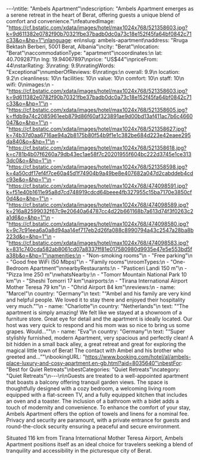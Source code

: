 ---\ntitle: "Ambels Apartment"\ndescription: "Ambels Apartment emerges as a serene retreat in the heart of Berat, offering guests a unique blend of comfort and convenience."\nfeaturedImage: "https://cf.bstatic.com/xdata/images/hotel/max1024x768/521358603.jpg?k=9d611382e0782f90b70321fbe37badb0dc0a73c18e152f45fa64bf0842c71c33&o=&hp=1"\nlanguage: en\nslug: ambels-apartment\naddress: "Rruga Bektash Berberi, 5001 Berat, Albania"\ncity: "Berat"\nlocation: "Berat"\naccommodationType: "apartment"\ncoordinates:\n  lat: 40.7092871\n  lng: 19.94067897\nprice: "US$44"\npriceFrom: 44\nstarRating: 3\nrating: 9.9\nratingWords: "Exceptional"\nnumberOfReviews: 6\nratings:\n  overall: 9.9\n  location: 9.2\n  cleanliness: 10\n  facilities: 10\n  value: 10\n  comfort: 10\n  staff: 10\n  wifi: 0\nimages:\n  - "https://cf.bstatic.com/xdata/images/hotel/max1024x768/521358603.jpg?k=9d611382e0782f90b70321fbe37badb0dc0a73c18e152f45fa64bf0842c71c33&o=&hp=1"\n  - "https://cf.bstatic.com/xdata/images/hotel/max1024x768/521358605.jpg?k=ffdb9a74c2085961eeb879d86f60af323891ae9d00bd13af411ac7b6c4660047&o=&hp=1"\n  - "https://cf.bstatic.com/xdata/images/hotel/max1024x768/521358627.jpg?k=74b37d0aa6716ae94a2b8175b80f54b9f1e1c382be684d223e42eaee295da840&o=&hp=1"\n  - "https://cf.bstatic.com/xdata/images/hotel/max1024x768/521358618.jpg?k=c781b4b07f6260a79db43ec1ae58f7c20201955f604bc222d3745e1ce3133dc0&o=&hp=1"\n  - "https://cf.bstatic.com/xdata/images/hotel/max1024x768/521358598.jpg?k=4a50cdf17ef4f7ce60a45d1f74904b9a49be8e407682a047d2cabddeb4cdc93e&o=&hp=1"\n  - "https://cf.bstatic.com/xdata/images/hotel/max1024x768/474098591.jpg?k=f51e40b1611e95a8d7cd748919cdcd64beee4fb327955c15ba7170e3850cf0d4&o=&hp=1"\n  - "https://cf.bstatic.com/xdata/images/hotel/max1024x768/474098589.jpg?k=216a82599032f67c9e20640a64787cc4d22b661168b7a613d74f3f0263c2a1d6&o=&hp=1"\n  - "https://cf.bstatic.com/xdata/images/hotel/max1024x768/474098580.jpg?k=9c7c91eea6a0a8d94aa14ef717eb2d26fa088c8990794a43c2547a28ba8b223d&o=&hp=1"\n  - "https://cf.bstatic.com/xdata/images/hotel/max1024x768/474098583.jpg?k=831c740cda582ab8061cd07a8337ff81e017580980d9935e47e5e553bd5fa38b&o=&hp=1"\namenities:\n  - "Non-smoking rooms"\n  - "Free parking"\n  - "Good free WiFi (50 Mbps)"\n  - "Family rooms"\nroomTypes:\n  - "One-Bedroom Apartment"\nnearbyRestaurants:\n  - "Pasticeri Landi 150 m"\n  - "Pizza Ime 250 m"\nwhatsNearby:\n  - "Tomorr Mountain National Park 10 km"\n  - "Sheshi Tomorri 17 km"\nairports:\n  - "Tirana International Airport Mother Teresa 79 km"\n  - "Ohrid Airport 84 km"\nreviews:\n  - name: "Marcel"\n    country: "Germany"\n    text: "“Ambel and his family are very kind and helpful people. We loved it to stay there and enjoyed their hospitality very much.”"\n  - name: "Charlotte"\n    country: "Netherlands"\n    text: "“The apartment is simply amazing! We felt like we stayed at a showroom of a furniture store. Great eye for detail and the apartment is ideally located. Our host was very quick to respond and his mom was so nice to bring us some grapes. Would...”"\n  - name: "Eva"\n    country: "Germany"\n    text: "“Super stylishly furnished, modern Apartment, very spacious and perfectly clean! A bit hidden in a small back alley, a great retreat and great for exploring the magical little town of Berat!
The contact with Ambel and his brother who greeted and...”"\nbookingURL: "https://www.booking.com/hotel/al/ambels-place-luxury-and-cosy-apartment.en-gb.html?aid=8035640"\nbestFor: "Best for Quiet Retreats"\nbestCategories: "Quiet Retreats"\ncategory: "Quiet Retreats"\n---\n\nGuests are treated to a well-appointed apartment that boasts a balcony offering tranquil garden views. The space is thoughtfully designed with a cozy bedroom, a welcoming living room equipped with a flat-screen TV, and a fully equipped kitchen that includes an oven and a toaster. The inclusion of a bathroom with a bidet adds a touch of modernity and convenience. To enhance the comfort of your stay, Ambels Apartment offers the option of towels and linens for a nominal fee. Privacy and security are paramount, with a private entrance for guests and round-the-clock security ensuring a peaceful and secure environment.

Situated 116 km from Tirana International Mother Teresa Airport, Ambels Apartment positions itself as an ideal choice for travelers seeking a blend of tranquility and accessibility in the picturesque city of Berat.